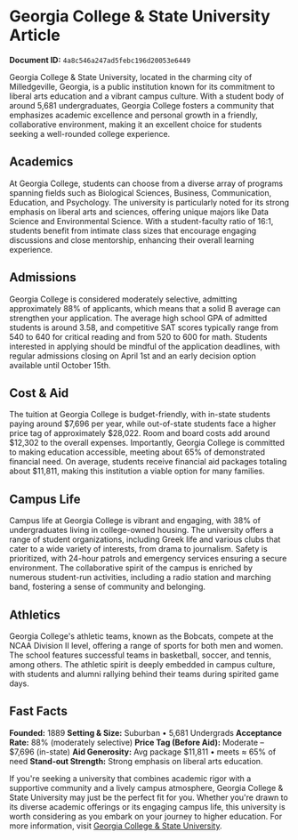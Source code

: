 # Georgia College & State University Article

**Document ID:** `4a8c546a247ad5febc196d20053e6449`

Georgia College & State University, located in the charming city of Milledgeville, Georgia, is a public institution known for its commitment to liberal arts education and a vibrant campus culture. With a student body of around 5,681 undergraduates, Georgia College fosters a community that emphasizes academic excellence and personal growth in a friendly, collaborative environment, making it an excellent choice for students seeking a well-rounded college experience.

## Academics
At Georgia College, students can choose from a diverse array of programs spanning fields such as Biological Sciences, Business, Communication, Education, and Psychology. The university is particularly noted for its strong emphasis on liberal arts and sciences, offering unique majors like Data Science and Environmental Science. With a student-faculty ratio of 16:1, students benefit from intimate class sizes that encourage engaging discussions and close mentorship, enhancing their overall learning experience.

## Admissions
Georgia College is considered moderately selective, admitting approximately 88% of applicants, which means that a solid B average can strengthen your application. The average high school GPA of admitted students is around 3.58, and competitive SAT scores typically range from 540 to 640 for critical reading and from 520 to 600 for math. Students interested in applying should be mindful of the application deadlines, with regular admissions closing on April 1st and an early decision option available until October 15th.

## Cost & Aid
The tuition at Georgia College is budget-friendly, with in-state students paying around $7,696 per year, while out-of-state students face a higher price tag of approximately $28,022. Room and board costs add around $12,302 to the overall expenses. Importantly, Georgia College is committed to making education accessible, meeting about 65% of demonstrated financial need. On average, students receive financial aid packages totaling about $11,811, making this institution a viable option for many families.

## Campus Life
Campus life at Georgia College is vibrant and engaging, with 38% of undergraduates living in college-owned housing. The university offers a range of student organizations, including Greek life and various clubs that cater to a wide variety of interests, from drama to journalism. Safety is prioritized, with 24-hour patrols and emergency services ensuring a secure environment. The collaborative spirit of the campus is enriched by numerous student-run activities, including a radio station and marching band, fostering a sense of community and belonging.

## Athletics
Georgia College's athletic teams, known as the Bobcats, compete at the NCAA Division II level, offering a range of sports for both men and women. The school features successful teams in basketball, soccer, and tennis, among others. The athletic spirit is deeply embedded in campus culture, with students and alumni rallying behind their teams during spirited game days.

## Fast Facts
**Founded:** 1889
**Setting & Size:** Suburban • 5,681 Undergrads
**Acceptance Rate:** 88% (moderately selective)
**Price Tag (Before Aid):** Moderate – $7,696 (in-state)
**Aid Generosity:** Avg package $11,811 • meets ≈ 65% of need
**Stand-out Strength:** Strong emphasis on liberal arts education.

If you're seeking a university that combines academic rigor with a supportive community and a lively campus atmosphere, Georgia College & State University may just be the perfect fit for you. Whether you're drawn to its diverse academic offerings or its engaging campus life, this university is worth considering as you embark on your journey to higher education. For more information, visit [Georgia College & State University](https://www.petersons.com/college-search/georgia-college-and-state-university-000_10001670.aspx).

